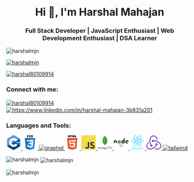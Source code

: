 <h1 align="center">Hi 👋, I'm Harshal Mahajan</h1>
<h3 align="center">Full Stack Developer | JavaScript Enthusiast | Web Development Enthusiast | DSA Learner</h3>

<p align="left"> <img src="https://komarev.com/ghpvc/?username=harshalmjn&label=Profile%20views&color=0e75b6&style=flat" alt="harshalmjn" /> </p>

<p align="left"> <a href="https://github.com/ryo-ma/github-profile-trophy"><img src="https://github-profile-trophy.vercel.app/?username=harshalmjn" alt="harshalmjn" /></a> </p>

<p align="left"> <a href="https://twitter.com/harshal80109914" target="blank"><img src="https://img.shields.io/twitter/follow/harshal80109914?logo=twitter&style=for-the-badge" alt="harshal80109914" /></a> </p>

<h3 align="left">Connect with me:</h3>
<p align="left">
<a href="https://twitter.com/harshal80109914" target="blank"><img align="center" src="https://raw.githubusercontent.com/rahuldkjain/github-profile-readme-generator/master/src/images/icons/Social/twitter.svg" alt="harshal80109914" height="30" width="40" /></a>
<a href="https://linkedin.com/in/https://www.linkedin.com/in/harshal-mahajan-3b831a201" target="blank"><img align="center" src="https://raw.githubusercontent.com/rahuldkjain/github-profile-readme-generator/master/src/images/icons/Social/linked-in-alt.svg" alt="https://www.linkedin.com/in/harshal-mahajan-3b831a201" height="30" width="40" /></a>
</p>

<h3 align="left">Languages and Tools:</h3>
<p align="left"> <a href="https://www.w3schools.com/cpp/" target="_blank" rel="noreferrer"> <img src="https://raw.githubusercontent.com/devicons/devicon/master/icons/cplusplus/cplusplus-original.svg" alt="cplusplus" width="40" height="40"/> </a> <a href="https://www.w3schools.com/css/" target="_blank" rel="noreferrer"> <img src="https://raw.githubusercontent.com/devicons/devicon/master/icons/css3/css3-original-wordmark.svg" alt="css3" width="40" height="40"/> </a> <a href="https://graphql.org" target="_blank" rel="noreferrer"> <img src="https://www.vectorlogo.zone/logos/graphql/graphql-icon.svg" alt="graphql" width="40" height="40"/> </a> <a href="https://www.w3.org/html/" target="_blank" rel="noreferrer"> <img src="https://raw.githubusercontent.com/devicons/devicon/master/icons/html5/html5-original-wordmark.svg" alt="html5" width="40" height="40"/> </a> <a href="https://developer.mozilla.org/en-US/docs/Web/JavaScript" target="_blank" rel="noreferrer"> <img src="https://raw.githubusercontent.com/devicons/devicon/master/icons/javascript/javascript-original.svg" alt="javascript" width="40" height="40"/> </a> <a href="https://www.mongodb.com/" target="_blank" rel="noreferrer"> <img src="https://raw.githubusercontent.com/devicons/devicon/master/icons/mongodb/mongodb-original-wordmark.svg" alt="mongodb" width="40" height="40"/> </a> <a href="https://nodejs.org" target="_blank" rel="noreferrer"> <img src="https://raw.githubusercontent.com/devicons/devicon/master/icons/nodejs/nodejs-original-wordmark.svg" alt="nodejs" width="40" height="40"/> </a> <a href="https://reactjs.org/" target="_blank" rel="noreferrer"> <img src="https://raw.githubusercontent.com/devicons/devicon/master/icons/react/react-original-wordmark.svg" alt="react" width="40" height="40"/> </a> <a href="https://redux.js.org" target="_blank" rel="noreferrer"> <img src="https://raw.githubusercontent.com/devicons/devicon/master/icons/redux/redux-original.svg" alt="redux" width="40" height="40"/> </a> <a href="https://tailwindcss.com/" target="_blank" rel="noreferrer"> <img src="https://www.vectorlogo.zone/logos/tailwindcss/tailwindcss-icon.svg" alt="tailwind" width="40" height="40"/> </a> </p>

<p><img align="left" src="https://github-readme-stats.vercel.app/api/top-langs?username=harshalmjn&show_icons=true&locale=en&layout=compact" alt="harshalmjn" /></p>

<p>&nbsp;<img align="center" src="https://github-readme-stats.vercel.app/api?username=harshalmjn&show_icons=true&locale=en" alt="harshalmjn" /></p>

<p><img align="center" src="https://github-readme-streak-stats.herokuapp.com/?user=harshalmjn&" alt="harshalmjn" /></p>




